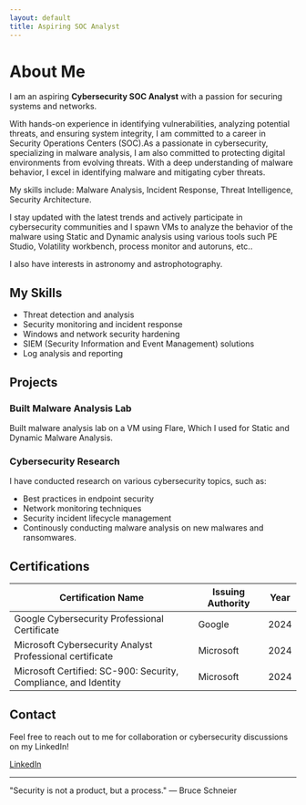 ```yaml
---
layout: default
title: Aspiring SOC Analyst
---
```


# About Me

I am an aspiring **Cybersecurity SOC Analyst** with a passion for securing systems and networks. 

With hands-on experience in identifying vulnerabilities, analyzing potential threats, and ensuring system integrity, I am committed to a career in Security Operations Centers (SOC).As a passionate in cybersecurity, specializing in malware analysis, I am also committed to protecting digital environments from evolving threats. With a deep understanding of malware behavior, I excel in identifying malware and mitigating cyber threats.

My skills include: Malware Analysis, Incident Response, Threat Intelligence, Security Architecture.

I stay updated with the latest trends and actively participate in cybersecurity communities and I spawn VMs to analyze the behavior of the malware using Static and Dynamic analysis using various tools such PE Studio, Volatility workbench, process monitor and autoruns, etc..

I also have interests in astronomy and astrophotography.

## My Skills

- Threat detection and analysis
- Security monitoring and incident response
- Windows and network security hardening
- SIEM (Security Information and Event Management) solutions
- Log analysis and reporting

## Projects

### Built Malware Analysis Lab
Built malware analysis lab on a VM using Flare, Which I used for Static and Dynamic Malware Analysis.

### Cybersecurity Research

I have conducted research on various cybersecurity topics, such as:

- Best practices in endpoint security
- Network monitoring techniques
- Security incident lifecycle management
- Continously conducting malware analysis on new malwares and ransomwares.

## Certifications

| Certification Name                                                 | Issuing Authority         | Year |
|--------------------------------------------------------------------|---------------------------|------|
| Google Cybersecurity Professional Certificate                       | Google                   | 2024 |
| Microsoft Cybersecurity Analyst Professional certificate            | Microsoft                | 2024 |
| Microsoft Certified: SC-900: Security, Compliance, and Identity     | Microsoft                | 2024 |

## Contact

Feel free to reach out to me for collaboration or cybersecurity discussions on my LinkedIn!

[LinkedIn](https://www.linkedin.com/in/sanjay-krishna-o-b-b7ab132b2/)

---

"Security is not a product, but a process." — Bruce Schneier
